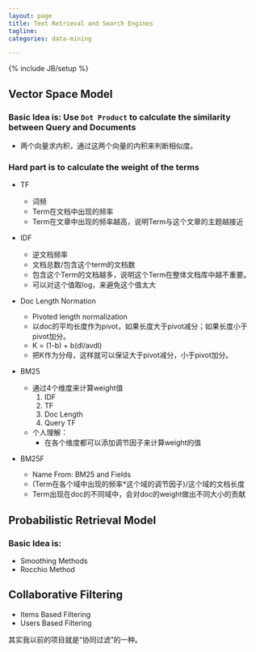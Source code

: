 ```yaml
---
layout: page
title: Text Retrieval and Search Engines
tagline:
categories: data-mining

---
```


{% include JB/setup %}

## Vector Space Model

### Basic Idea is: Use `Dot Product` to calculate the similarity between Query and Documents

- 两个向量求内积，通过这两个向量的内积来判断相似度。

### Hard part is to calculate the weight of the terms

- TF
    + 词频
    + Term在文档中出现的频率
    + Term在文章中出现的频率越高，说明Term与这个文章的主题越接近
- IDF
    + 逆文档频率
    + 文档总数/包含这个term的文档数
    + 包含这个Term的文档越多，说明这个Term在整体文档库中越不重要。
    + 可以对这个值取log，来避免这个值太大
- Doc Length Normation
    + Pivoted length normalization
    + 以doc的平均长度作为pivot，如果长度大于pivot减分；如果长度小于pivot加分。
    + K = (1-b) + b(dl/avdl)
    + 把K作为分母，这样就可以保证大于pivot减分，小于pivot加分。

- BM25
    +  通过4个维度来计算weight值
        1. IDF
        2. TF
        3. Doc Length
        4. Query TF
    + 个人理解：
        - 在各个维度都可以添加调节因子来计算weight的值
- BM25F 
    + Name From: BM25 and Fields
    + (Term在各个域中出现的频率*这个域的调节因子)/这个域的文档长度
    + Term出现在doc的不同域中，会对doc的weight做出不同大小的贡献

## Probabilistic Retrieval Model 

### Basic Idea is: 

- Smoothing Methods
- Rocchio Method

## Collaborative Filtering

- Items Based Filtering
- Users Based Filtering

其实我以前的项目就是“协同过滤”的一种。
